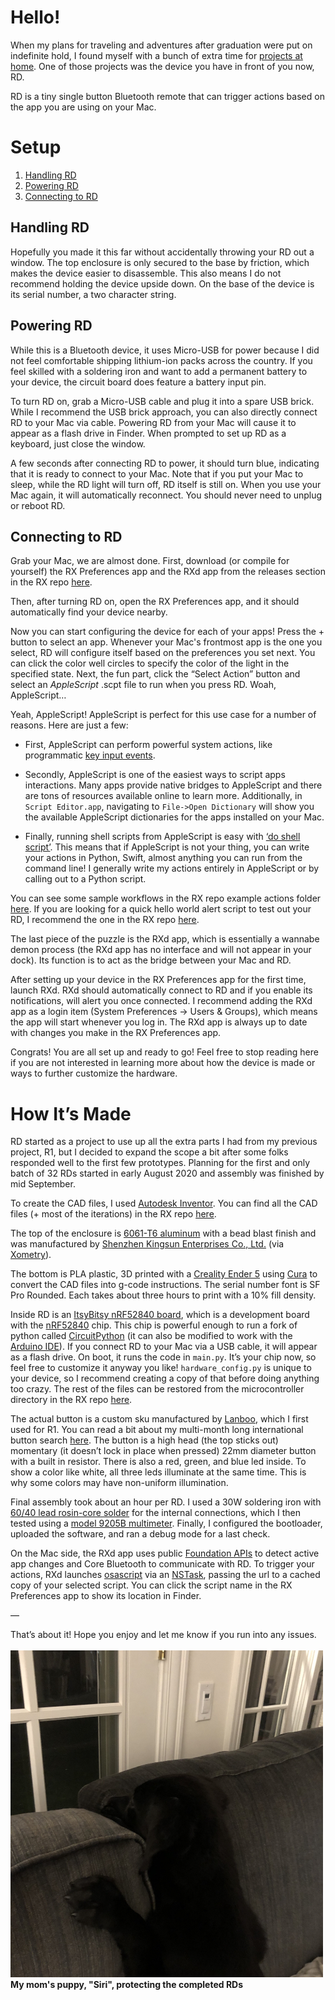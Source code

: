# Hello!

When my plans for traveling and adventures after graduation were put on indefinite hold, I found myself with a bunch of extra time for [projects at home](https://github.com/atfinke/Stay-at-Home-Thoughts). One of those projects was the device you have in front of you now, RD.

RD is a tiny single button Bluetooth remote that can trigger actions based on the app you are using on your Mac.

# Setup

1. [Handling RD](#Handling-RD)
2. [Powering RD](#Powering-RD)
3. [Connecting to RD](#Connecting-to-RD)

## Handling RD
Hopefully you  made it this far without accidentally throwing your RD out a window. The top enclosure is only secured to the base by friction, which makes the device easier to disassemble. This also means I do not recommend holding the device upside down. On the base of the device is its serial number, a two character string.

## Powering RD
While this is a Bluetooth device, it uses Micro-USB for power because I did not feel comfortable shipping lithium-ion packs across the country. If you feel skilled with a soldering iron and want to add a permanent battery to your device, the circuit board does feature a battery input pin.

To turn RD on, grab a Micro-USB cable and plug it into a spare USB brick. While I recommend the USB brick approach, you can also directly connect RD to your Mac via cable. Powering RD from your Mac will cause it to appear as a flash drive in Finder. When prompted to set up RD as a keyboard, just close the window.

A few seconds after connecting RD to power, it should turn blue, indicating that it is ready to connect to your Mac. Note that if you put your Mac to sleep, while the RD light will turn off, RD itself is still on. When you use your Mac again, it will automatically reconnect. You should never need to unplug or reboot RD.

## Connecting to RD
Grab your Mac, we are almost done. First, download (or compile for yourself) the RX Preferences app and the RXd app from the releases section in the RX repo [here](https://github.com/atfinke/RX/releases).

Then, after turning RD on, open the RX Preferences app, and it should automatically find your device nearby.

Now you can start configuring the device for each of your apps! Press the + button to select an app. Whenever your Mac's frontmost app is the one you select, RD will configure itself based on the preferences you set next. You can click the color well circles to specify the color of the light in the specified state. Next, the fun part, click the “Select Action” button and select an *AppleScript* .scpt file to run when you press RD. Woah, AppleScript…

Yeah, AppleScript! AppleScript is perfect for this use case for a number of reasons. Here are just a few: 

- First, AppleScript can perform powerful system actions, like programmatic [key input events](https://apple.stackexchange.com/questions/36943/how-do-i-automate-a-key-press-in-applescript). 

- Secondly, AppleScript is one of the easiest ways to script apps interactions. Many apps provide native bridges to AppleScript and there are tons of resources available online to learn more. Additionally, in `Script Editor.app`, navigating to `File->Open Dictionary` will show you the available AppleScript dictionaries for the apps installed on your Mac. 

- Finally, running shell scripts from AppleScript is easy with [‘do shell script’](https://developer.apple.com/library/archive/technotes/tn2065/_index.html). This means that if AppleScript is not your thing, you can write your actions in Python, Swift, almost anything you can run from the command line! I generally write my actions entirely in AppleScript or by calling out to a Python script. 

You can see some sample workflows in the RX repo example actions folder [here](https://github.com/atfinke/RX/tree/main/Shared/Actions). If you are looking for a quick hello world alert script to test out your RD, I recommend the one in the RX repo [here](https://github.com/atfinke/RX/blob/main/Shared/Actions/System/Hello%20World.scpt).

The last piece of the puzzle is the RXd app, which is essentially a wannabe demon process (the RXd app has no interface and will not appear in your dock). Its function is to act as the bridge between your Mac and RD. 

After setting up your device in the RX Preferences app for the first time, launch RXd. RXd should automatically connect to RD and if you enable its notifications, will alert you once connected. I recommend adding the RXd app as a login item (System Preferences -> Users & Groups), which means the app will start whenever you log in. The RXd app is always up to date with changes you make in the RX Preferences app.

Congrats! You are all set up and ready to go! Feel free to stop reading here if you are not interested in learning more about how the device is made or ways to further customize the hardware.

# How It’s Made

RD started as a project to use up all the extra parts I had from my previous project, R1, but I decided to expand the scope a bit after some folks responded well to the first few prototypes. Planning for the first and only batch of 32 RDs started in early August 2020 and assembly was finished by mid September.

To create the CAD files, I used [Autodesk Inventor](https://www.autodesk.com/products/inventor/). You can find all the CAD files (+ most of the iterations) in the RX repo [here](https://github.com/atfinke/RX/tree/main/RD/cad).

The top of the enclosure is [6061-T6 aluminum](https://en.wikipedia.org/wiki/6061_aluminium_alloy#6061-T6) with a bead blast finish and was manufactured by [Shenzhen Kingsun Enterprises Co., Ltd.](https://www.kingsun1.com) (via [Xometry](https://www.xometry.com)).

The bottom is PLA plastic, 3D printed with a [Creality Ender 5](https://www.creality.com/goods-detail/ender-5-3d-printer) using [Cura](https://ultimaker.com/software/ultimaker-cura) to convert the CAD files into g-code instructions. The serial number font is SF Pro Rounded. Each takes about three hours to print with a 10% fill density.

Inside RD is an [ItsyBitsy nRF52840 board](https://www.adafruit.com/product/4481), which is a development board with the [nRF52840](https://www.nordicsemi.com/Products/Low-power-short-range-wireless/nRF52840) chip. This chip is powerful enough to run a fork of python called [CircuitPython](https://circuitpython.org) (it can also be modified to work with the [Arduino IDE](https://www.arduino.cc/en/main/software)). If you connect RD to your Mac via a USB cable, it will appear as a flash drive. On boot, it runs the code in `main.py`. It’s your chip now, so feel free to customize it anyway you like! `hardware_config.py` is unique to your device, so I recommend creating a copy of that before doing anything too crazy. The rest of the files can be restored from the microcontroller directory in the RX repo [here](https://github.com/atfinke/RX/tree/main/Shared/Microcontroller). 

The actual button is a custom sku manufactured by [Lanboo](https://www.lanbooswitch.com), which I first used for R1. You can read a bit about my multi-month long international button search [here](https://github.com/atfinke/Stay-at-Home-Thoughts#may). The button is a high head (the top sticks out) momentary (it doesn’t lock in place when pressed) 22mm diameter button with a built in resistor. There is also a red, green, and blue led inside. To show a color like white, all three leds illuminate at the same time. This is why some colors may have non-uniform illumination. 

Final assembly took about an hour per RD. I used a 30W soldering iron with [60/40 lead rosin-core solder](https://www.adafruit.com/product/145) for the internal connections, which I then tested using a [model 9205B multimeter](https://www.digikey.com/product-detail/en/adafruit-industries-llc/2034/1528-2034AD-ND/12084169). Finally, I configured the bootloader, uploaded the software, and ran a debug mode for a last check.

On the Mac side, the RXd app uses public [Foundation APIs](https://developer.apple.com/documentation/appkit/nsworkspace/1535049-didactivateapplicationnotificati) to detect active app changes and Core Bluetooth to communicate with RD. To trigger your actions, RXd launches [osascript](https://ss64.com/osx/osascript.html) via an [NSTask](https://developer.apple.com/documentation/foundation/nstask), passing the url to a cached copy of your selected script. You can click the script name in the RX Preferences app to show its location in Finder.

—

That’s about it! Hope you enjoy and let me know if you run into any issues.
<br><br><img src="https://github.com/atfinke/RX/blob/main/RD/images/Siri%20guarding%20the%20buttons.jpeg?raw=true" width="500"/><br><b>My mom's puppy, "Siri", protecting the completed RDs<b>
